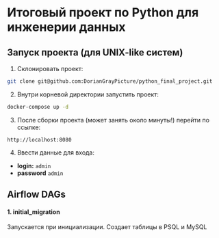 # Итоговый проект по Python для инженерии данных

## Запуск проекта (для UNIX-like систем)

1. Склонировать проект:
```bash
git clone git@github.com:DorianGrayPicture/python_final_project.git
```

2. Внутри корневой директории запустить проект:
```bash
docker-compose up -d
```

3. После сборки проекта (может занять около минуты!) перейти по ссылке:
```URL
http://localhost:8080
```

4. Ввести данные для входа:
- **login:** `admin`
- **password** `admin`

## Airflow DAGs

#### 1. **initial_migration**
Запускается при инициализации.
Создает таблицы в PSQL и MySQL
